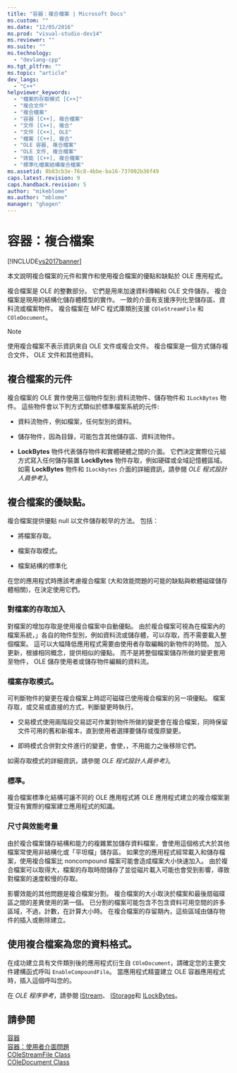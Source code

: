 ```yaml
---
title: "容器：複合檔案 | Microsoft Docs"
ms.custom: ""
ms.date: "12/05/2016"
ms.prod: "visual-studio-dev14"
ms.reviewer: ""
ms.suite: ""
ms.technology: 
  - "devlang-cpp"
ms.tgt_pltfrm: ""
ms.topic: "article"
dev_langs: 
  - "C++"
helpviewer_keywords: 
  - "檔案的存取模式 [C++]"
  - "複合文件"
  - "複合檔案"
  - "容器 [C++], 複合檔案"
  - "文件 [C++], 複合"
  - "文件 [C++], OLE"
  - "檔案 [C++], 複合"
  - "OLE 容器, 複合檔案"
  - "OLE 文件, 複合檔案"
  - "效能 [C++], 複合檔案"
  - "標準化檔案結構複合檔案"
ms.assetid: 8b83cb3e-76c8-4bbe-ba16-737092b36f49
caps.latest.revision: 9
caps.handback.revision: 5
author: "mikeblome"
ms.author: "mblome"
manager: "ghogen"
---
```

# 容器：複合檔案
[!INCLUDE[vs2017banner](../assembler/inline/includes/vs2017banner.md)]

本文說明複合檔案的元件和實作和使用複合檔案的優點和缺點於 OLE 應用程式。  
  
 複合檔案是 OLE 的整數部分。  它們是用來加速資料傳輸和 OLE 文件儲存。  複合檔案是現用的結構化儲存體模型的實作。  一致的介面有支援序列化至儲存區、資料流或檔案物件。  複合檔案在 MFC 程式庫類別支援 `COleStreamFile` 和 `COleDocument`。  
  
> [!NOTE]
>  使用複合檔案不表示資訊來自 OLE 文件或複合文件。  複合檔案是一個方式儲存複合文件， OLE 文件和其他資料。  
  
##  <a name="_core_components_of_a_compound_file"></a> 複合檔案的元件  
 複合檔案的 OLE 實作使用三個物件型別:資料流物件、儲存物件和 `ILockBytes` 物件。  這些物件會以下列方式類似於標準檔案系統的元件:  
  
-   資料流物件，例如檔案，任何型別的資料。  
  
-   儲存物件，因為目錄，可能包含其他儲存區、資料流物件。  
  
-   **LockBytes** 物件代表儲存物件和實體硬體之間的介面。  它們決定實際位元組方式寫入任何儲存裝置 **LockBytes** 物件存取，例如硬碟或全域記憶體區域。  如需 **LockBytes** 物件和 `ILockBytes` 介面的詳細資訊，請參閱 *OLE 程式設計人員參考》*。  
  
##  <a name="_core_advantages_and_disadvantages_of_compound_files"></a> 複合檔案的優缺點。  
 複合檔案提供優點 null 以文件儲存較早的方法。  包括：  
  
-   將檔案存取。  
  
-   檔案存取模式。  
  
-   檔案結構的標準化  
  
 在您的應用程式時應該考慮複合檔案 \(大和效能問題的可能的缺點與軟體磁碟儲存體相關\)，在決定使用它們。  
  
###  <a name="_core_incremental_access_to_files"></a> 對檔案的存取加入  
 對檔案的增加存取是使用複合檔案中自動優點。  由於複合檔案可視為在檔案內的檔案系統，」各自的物件型別，例如資料流或儲存體，可以存取，而不需要載入整個檔案。  這可以大幅降低應用程式需要由使用者存取編輯的新物件的時間。  加入更新，根據相同概念，提供相似的優點。  而不是將整個檔案儲存所做的變更套用至物件， OLE 儲存使用者或儲存物件編輯的資料流。  
  
###  <a name="_core_file_access_modes"></a> 檔案存取模式。  
 可判斷物件的變更在複合檔案上時認可磁碟已使用複合檔案的另一項優點。  檔案存取，或交易或直接的方式，判斷變更時執行。  
  
-   交易模式使用兩階段交易認可作業對物件所做的變更會在複合檔案，同時保留文件可用的舊和新複本，直到使用者選擇要儲存或復原變更。  
  
-   即時模式合併對文件進行的變更，會使，，不用能力之後移除它們。  
  
 如需存取模式的詳細資訊，請參閱 *OLE 程式設計人員參考》*。  
  
###  <a name="_core_standardization"></a> 標準。  
 複合檔案標準化結構可讓不同的 OLE 應用程式將 OLE 應用程式建立的複合檔案瀏覽沒有實際的檔案建立應用程式的知識。  
  
###  <a name="_core_size_and_performance_considerations"></a> 尺寸與效能考量  
 由於複合檔案儲存結構和能力的複雜累加儲存資料檔案，會使用這個格式大於其他檔案常使用非結構化或「平坦檔」儲存區。  如果您的應用程式經常載入和儲存檔案，使用複合檔案比 noncompound 檔案可能會造成檔案大小快速加入。  由於複合檔案可以取得大，檔案的存取時間儲存了並從磁片載入可能也會受到影響，導致對檔案的速度較慢的存取。  
  
 影響效能的其他問題是複合檔案分割。  複合檔案的大小取決於檔案和最後扇磁碟區之間的差異使用的第一個。  已分割的檔案可能包含不包含資料可用空間的許多區域，不過，計數，在計算大小時。  在複合檔案的存留期內，這些區域由儲存物件的插入或刪除建立。  
  
##  <a name="_core_using_compound_files_format_for_your_data"></a> 使用複合檔案為您的資料格式。  
 在成功建立具有文件類別後的應用程式衍生自 `COleDocument`，請確定您的主要文件建構函式呼叫 `EnableCompoundFile`。  當應用程式精靈建立 OLE 容器應用程式時，插入這個呼叫您的。  
  
 在 *OLE 程序參考*，請參閱 [IStream](http://msdn.microsoft.com/library/windows/desktop/aa380034)、 [IStorage](http://msdn.microsoft.com/library/windows/desktop/aa380015)和 [ILockBytes](http://msdn.microsoft.com/library/windows/desktop/aa379238)。  
  
## 請參閱  
 [容器](../mfc/containers.md)   
 [容器：使用者介面問題](../mfc/containers-user-interface-issues.md)   
 [COleStreamFile Class](../mfc/reference/colestreamfile-class.md)   
 [COleDocument Class](../mfc/reference/coledocument-class.md)
